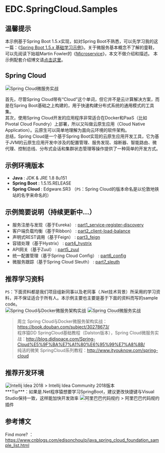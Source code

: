 # EDC.SpringCloud.Samples

## 温馨提示
本示例基于Spring Boot 1.5.x实现，如对Spring Boot不熟悉，可以先学习我的这一篇：《[Spring Boot 1.5.x 基础学习示例](https://www.cnblogs.com/edisonchou/p/java_spring_boot_foundation_demos.html)》。关于微服务基本概念不了解的童鞋，可以先阅读下始祖Martin Fowler的《[Microservice](https://mp.weixin.qq.com/s/fzk-kENu0I22P3F2Vu7KBA)》，本文不做介绍和描述。
本示例配套介绍博文请[点击这里](https://www.cnblogs.com/edisonchou/p/java_spring_cloud_foundation_sample_list.html)。

## Spring Cloud
<img src="https://images2018.cnblogs.com/blog/381412/201808/381412-20180822202553841-1217264857.jpg" style="border: 1px solid #ddd; border-radius: 5px;" alt="Spring Cloud微服务实战"/>

首先，尽管Spring Cloud带有“Cloud”这个单词，但它并不是云计算解决方案，而是在Spring Boot基础之上构建的，用于快速构建分布式系统的通用模式的工具集。<br/>
其次，使用Spring Cloud开发的应用程序非常适合在Docker和PaaS（比如Pivotal Cloud Foundry）上部署，所以又叫做云原生应用（Cloud Native Application）。云原生可以简单地理解为面向云环境的软件架构。<br/>
总结，Spring Cloud是一个基于Spring Boot实现的云原生应用开发工具，它为基于JVM的云原生应用开发中涉及的配置管理、服务发现、熔断器、智能路由、微代理、控制总线、分布式会话和集群状态管理等操作提供了一种简单的开发方式。

## 示例环境版本
  - **Java** : JDK & JRE 1.8 8u151
  - **Spring Boot** : 1.5.15.RELEASE
  - **Spring Cloud** : Edgware.SR3 （`PS`：Spring Cloud的版本命名是以伦敦地铁站的名字来命名的）

## 示例简要说明（持续更新中...）
  - 服务注册与发现（基于Eureka） : 
    [part1_service-register-discovery](https://github.com/EdisonChou/EDC.SpringCloud.Samples/tree/master/src/part1_service-register-discovery)
  - 客户端负载均衡（基于Ribbon） :
    [part2_client-load-balance](https://github.com/EdisonChou/EDC.SpringCloud.Samples/tree/master/src/part2_client-load-balance)
  - 声明式REST调用（基于Feign） :
    [part3_feign](https://github.com/EdisonChou/EDC.SpringCloud.Samples/tree/master/src/part3_feign)
  - 容错处理（基于Hystrix） :
    [part4_hystrix](https://github.com/EdisonChou/EDC.SpringCloud.Samples/tree/master/src/part4_hystrix)
  - API网关（基于Zuul） :
    [part5_zuul](https://github.com/EdisonChou/EDC.SpringCloud.Samples/tree/master/src/part5_zuul)
  - 统一配置管理（基于Spring Cloud Config） :
    [part6_config](https://github.com/EdisonChou/EDC.SpringCloud.Samples/tree/master/src/part6_config)
  - 微服务跟踪（基于Spring Cloud Sleuth） :
    [part7_sleuth](https://github.com/EdisonChou/EDC.SpringCloud.Samples/tree/master/src/part7_sleuth)

## 推荐学习资料
`PS`：下面资料都是我们项目组新同事以及老同事（.Net技术背景）所采用的学习资料，并不保证适合于所有人。本示例主要也主要是基于下面的资料而写的sample code。<br/>
<img src="https://www.cnblogs.com/images/cnblogs_com/edisonchou/1288702/o_eBook2.jpg" style="border: 1px solid #ddd; border-radius: 5px;" alt="Spring Cloud与Docker微服务架构实战"/>
<img src="https://www.cnblogs.com/images/cnblogs_com/edisonchou/1288702/o_eBook1.jpg" style="border: 1px solid #ddd; border-radius: 5px;" alt="Spring Cloud微服务实战"/>

> 周立 Spring Cloud与Docker微服务架构实战：https://book.douban.com/subject/30278673/<br/>
> 程序猿DD SpringCloud基础教程（Dalston版本），Spring Cloud微服务实战：http://blog.didispace.com/Spring-Cloud%E5%9F%BA%E7%A1%80%E6%95%99%E7%A8%8B/<br/>
> 纯洁的微笑 SpringCloud系列教程：http://www.ityouknow.com/spring-cloud

## 推荐开发环境

<img src="https://timgsa.baidu.com/timg?image&quality=80&size=b9999_10000&sec=1533644040260&di=f5ef1cf27c43f744cc8fbac384bfd0e9&imgtype=0&src=http%3A%2F%2Fimage.bubuko.com%2Finfo%2F201808%2F20180801214347937731.png" style="border: 1px solid #ddd; border-radius: 5px;" alt="Intellij Idea 2018"/>
> Intellij Idea Community 2018版本<br/>
***Tip***：如果是.Net程序猿想要学习SpringBoot，建议更改快捷键与Visual Studio保持一致，这样能加快开发效率

<img src="https://www.cnblogs.com/images/cnblogs_com/edisonchou/1288702/o_alibaba_plugin.jpg" style="border: 1px solid #ddd; border-radius: 5px;" alt="阿里巴巴代码规约"/>
> 阿里巴巴代码规约插件<br/>

## 参考博文

Find more? ：https://www.cnblogs.com/edisonchou/p/java_spring_cloud_foundation_sample_list.html

